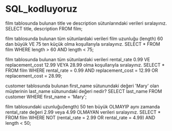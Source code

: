 # SQL_kodluyoruz
film tablosunda bulunan title ve description sütunlarındaki verileri sıralayınız.
SELECT title, description FROM film;

film tablosunda bulunan tüm sütunlardaki verileri film uzunluğu (length) 60 dan büyük VE 75 ten küçük olma koşullarıyla sıralayınız.
SELECT * FROM film WHERE length > 60 AND length < 75;

film tablosunda bulunan tüm sütunlardaki verileri rental_rate 0.99 VE replacement_cost 12.99 VEYA 28.99 olma koşullarıyla sıralayınız.
SELECT * FROM film WHERE rental_rate = 0.99 AND replacement_cost = 12.99 OR replacement_cost = 28.99;

customer tablosunda bulunan first_name sütunundaki değeri 'Mary' olan müşterinin last_name sütunundaki değeri nedir?
SELECT last_name FROM customer WHERE first_name = 'Mary';

film tablosundaki uzunluğu(length) 50 ten büyük OLMAYIP aynı zamanda rental_rate değeri 2.99 veya 4.99 OLMAYAN verileri sıralayınız.
SELECT * FROM film WHERE NOT (rental_rate = 2.99 OR rental_rate = 4.99) AND length < 50;
